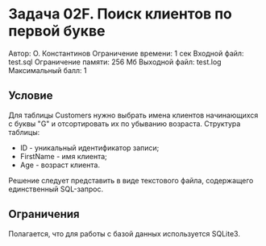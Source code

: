 # Задача 02F. Поиск клиентов по первой букве

Автор: О. Константинов Ограничение времени: 1 сек
Входной файл: test.sql Ограничение памяти: 256 Мб
Выходной файл: test.log
Максимальный балл: 1

## Условие

Для таблицы Customers нужно выбрать имена клиентов начинающихся с буквы "G" и отсортировать их по убыванию возраста. Структура таблицы:

- ID - уникальный идентификатор записи;
- FirstName - имя клиента;
- Age - возраст клиента.

Решение следует представить в виде текстового файла, содержащего единственный SQL-запрос.

## Ограничения

Полагается, что для работы с базой данных используется SQLite3.
